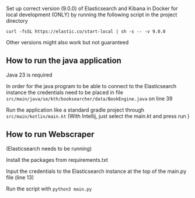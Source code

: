 Set up correct version (9.0.0) of Elasticsearch and Kibana in Docker for local development (ONLY) by running the following script in the project directory
```
curl -fsSL https://elastic.co/start-local | sh -s -- -v 9.0.0
```
Other versions might also work but not guaranteed

## How to run the java application

Java 23 is required

In order for the java program to be able to connect to the Elasticsearch instance the credentials need to be placed in file `src/main/java/se/kth/booksearcher/data/BookEngine.java` on line 39

Run the application like a standard gradle project through `src/main/kotlin/main.kt` (With Intellij, just select the main.kt and press run )

## How to run Webscraper
(Elasticsearch needs to be running)

Install the packages from requirements.txt

Input the credentials to the Elasticsearch instance at the top of the main.py file (line 13)

Run the script with `python3 main.py`

